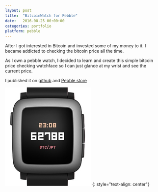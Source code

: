 ```yaml
---
layout: post
title:  "BitcoinWatch for Pebble"
date:   2016-08-25 00:00:00
categories: portfolio
platform: pebble
---
```


After I got interested in Bitcoin and invested some of my money to it. I became addicted to checking the bitcoin price all the time.

As I own a pebble watch, I decided to learn and create this simple bitcoin price checking watchface so I can just glance at my wrist and see the current price.

I published it on [github](https://github.com/zoonooz/BitcoinWatch) and [Pebble store](https://apps.getpebble.com/en_US/application/57cc2c33be5ad0d9500002cd)

![image](/img/portfolio/bitcoinwatch.jpg)
{: style="text-align: center"}
